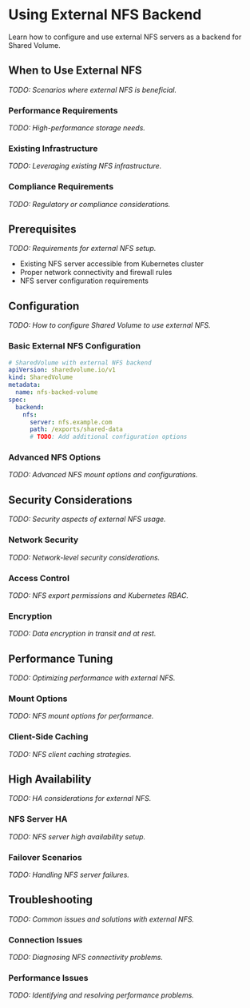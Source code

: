 # Using External NFS Backend

Learn how to configure and use external NFS servers as a backend for Shared Volume.

## When to Use External NFS

*TODO: Scenarios where external NFS is beneficial.*

### Performance Requirements
*TODO: High-performance storage needs.*

### Existing Infrastructure
*TODO: Leveraging existing NFS infrastructure.*

### Compliance Requirements
*TODO: Regulatory or compliance considerations.*

## Prerequisites

*TODO: Requirements for external NFS setup.*

- Existing NFS server accessible from Kubernetes cluster
- Proper network connectivity and firewall rules
- NFS server configuration requirements

## Configuration

*TODO: How to configure Shared Volume to use external NFS.*

### Basic External NFS Configuration

```yaml
# SharedVolume with external NFS backend
apiVersion: sharedvolume.io/v1
kind: SharedVolume
metadata:
  name: nfs-backed-volume
spec:
  backend:
    nfs:
      server: nfs.example.com
      path: /exports/shared-data
      # TODO: Add additional configuration options
```

### Advanced NFS Options
*TODO: Advanced NFS mount options and configurations.*

## Security Considerations

*TODO: Security aspects of external NFS usage.*

### Network Security
*TODO: Network-level security considerations.*

### Access Control
*TODO: NFS export permissions and Kubernetes RBAC.*

### Encryption
*TODO: Data encryption in transit and at rest.*

## Performance Tuning

*TODO: Optimizing performance with external NFS.*

### Mount Options
*TODO: NFS mount options for performance.*

### Client-Side Caching
*TODO: NFS client caching strategies.*

## High Availability

*TODO: HA considerations for external NFS.*

### NFS Server HA
*TODO: NFS server high availability setup.*

### Failover Scenarios
*TODO: Handling NFS server failures.*

## Troubleshooting

*TODO: Common issues and solutions with external NFS.*

### Connection Issues
*TODO: Diagnosing NFS connectivity problems.*

### Performance Issues
*TODO: Identifying and resolving performance problems.*
